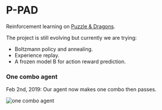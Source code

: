 # P-PAD
Reinforcement learning on [Puzzle & Dragons](https://play.google.com/store/apps/details?id=jp.gungho.padEN).

The project is still evolving but currently we are trying:
* Boltzmann policy and annealing.
* Experience replay.
* A frozen model B for action reward prediction.

### One combo agent
Feb 2nd, 2019: Our agent now makes one combo then passes.

![one combo agent](https://github.com/nuwapi/P-PAD/blob/master/visualizations/one_combo.gif)
